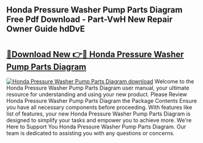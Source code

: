 ## Honda Pressure Washer Pump Parts Diagram Free Pdf Download - Part-VwH New Repair Owner Guide hdDvE

# <h2><a href="http://dfsow5g.blite.top/?on=Honda+Pressure+Washer+Pump+Parts+Diagram">🔗Download New 👉🔴 Honda Pressure Washer Pump Parts Diagram</a></h2>

[![Honda Pressure Washer Pump Parts Diagram download](https://i.imgur.com/lujVjoI.png)](http://dfsow5g.blite.top/?on=Honda+Pressure+Washer+Pump+Parts+Diagram)
Welcome to the Honda Pressure Washer Pump Parts Diagram user manual, your ultimate resource for understanding and using your new product. Please Review Honda Pressure Washer Pump Parts Diagram the Package Contents Ensure you have all necessary components before proceeding. With features like list of features, your new Honda Pressure Washer Pump Parts Diagram is designed to simplify your tasks and empower you to achieve more. We're Here to Support You Honda Pressure Washer Pump Parts Diagram. Our team is dedicated to assisting you with any questions or concerns.

